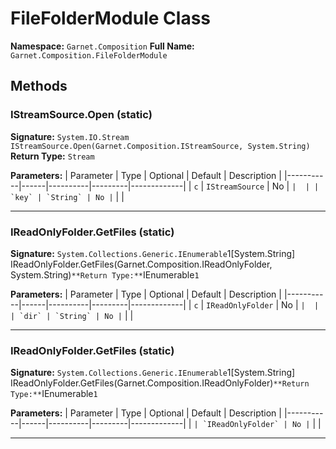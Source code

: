 # FileFolderModule Class

**Namespace:** `Garnet.Composition`
**Full Name:** `Garnet.Composition.FileFolderModule`

## Methods

### IStreamSource.Open (static)

**Signature:** `System.IO.Stream IStreamSource.Open(Garnet.Composition.IStreamSource, System.String)`
**Return Type:** `Stream`

**Parameters:**
| Parameter | Type | Optional | Default | Description |
|-----------|------|----------|---------|-------------|
| `c` | `IStreamSource` | No | `` |  |
| `key` | `String` | No | `` |  |

---

### IReadOnlyFolder.GetFiles (static)

**Signature:** `System.Collections.Generic.IEnumerable`1[System.String] IReadOnlyFolder.GetFiles(Garnet.Composition.IReadOnlyFolder, System.String)`
**Return Type:** `IEnumerable`1`

**Parameters:**
| Parameter | Type | Optional | Default | Description |
|-----------|------|----------|---------|-------------|
| `c` | `IReadOnlyFolder` | No | `` |  |
| `dir` | `String` | No | `` |  |

---

### IReadOnlyFolder.GetFiles (static)

**Signature:** `System.Collections.Generic.IEnumerable`1[System.String] IReadOnlyFolder.GetFiles(Garnet.Composition.IReadOnlyFolder)`
**Return Type:** `IEnumerable`1`

**Parameters:**
| Parameter | Type | Optional | Default | Description |
|-----------|------|----------|---------|-------------|
| `` | `IReadOnlyFolder` | No | `` |  |

---